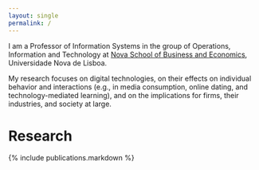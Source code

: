 ```yaml
---
layout: single
permalink: /
---
```


I am a Professor of Information Systems in the group of Operations, Information and Technology at [Nova School of Business and Economics](http://novasbe.pt), Universidade Nova de Lisboa.

My research focuses on digital technologies, on their effects on individual behavior and interactions (e.g., in media consumption, online dating, and technology-mediated learning), and on the implications for firms, their industries, and society at large.

<!-- I have a PhD in Technological Change and Entrepreneurship from Carnegie Mellon University, an MSc in Engineering and Public Policy from Carnegie Mellon University, and a BSc in Computer Science and Engineering from Instituto Superior Técnico, University of Lisbon. Before joining the academia I worked as a software engineer and analyst in the transportation and government sectors. -->


# Research

{% include publications.markdown %}
